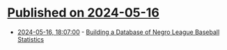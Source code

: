 # [Published on 2024-05-16](index.md)

* [2024-05-16, 18:07:00](https://soylentnews.org/article.pl?sid=24/05/15/1853237&from=rss) - [Building a Database of Negro League Baseball Statistics](https://soylentnews.org/article.pl?sid=24/05/15/1853237&from=rss)
